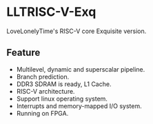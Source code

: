 # LLTRISC-V-Exq

LoveLonelyTime's RISC-V core Exquisite version.

## Feature

- Multilevel, dynamic and superscalar pipeline.
- Branch prediction.
- DDR3 SDRAM is ready, L1 Cache.
- RISC-V architecture.
- Support linux operating system.
- Interrupts and memory-mapped I/O system.
- Running on FPGA.